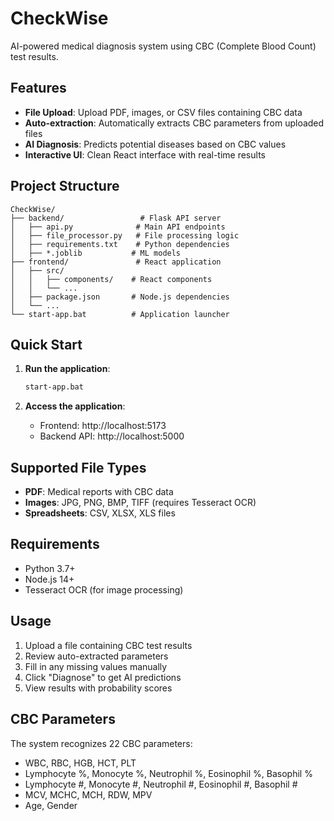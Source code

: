 # CheckWise

AI-powered medical diagnosis system using CBC (Complete Blood Count) test results.

## Features

- **File Upload**: Upload PDF, images, or CSV files containing CBC data
- **Auto-extraction**: Automatically extracts CBC parameters from uploaded files
- **AI Diagnosis**: Predicts potential diseases based on CBC values
- **Interactive UI**: Clean React interface with real-time results

## Project Structure

```
CheckWise/
├── backend/                 # Flask API server
│   ├── api.py              # Main API endpoints
│   ├── file_processor.py   # File processing logic
│   ├── requirements.txt    # Python dependencies
│   ├── *.joblib           # ML models
├── frontend/               # React application
│   ├── src/
│   │   ├── components/    # React components
│   │   └── ...
│   ├── package.json       # Node.js dependencies
│   └── ...
└── start-app.bat          # Application launcher
```

## Quick Start

1. **Run the application**:
   ```bash
   start-app.bat
   ```

2. **Access the application**:
   - Frontend: http://localhost:5173
   - Backend API: http://localhost:5000

## Supported File Types

- **PDF**: Medical reports with CBC data
- **Images**: JPG, PNG, BMP, TIFF (requires Tesseract OCR)
- **Spreadsheets**: CSV, XLSX, XLS files

## Requirements

- Python 3.7+
- Node.js 14+
- Tesseract OCR (for image processing)

## Usage

1. Upload a file containing CBC test results
2. Review auto-extracted parameters
3. Fill in any missing values manually
4. Click "Diagnose" to get AI predictions
5. View results with probability scores

## CBC Parameters

The system recognizes 22 CBC parameters:
- WBC, RBC, HGB, HCT, PLT
- Lymphocyte %, Monocyte %, Neutrophil %, Eosinophil %, Basophil %
- Lymphocyte #, Monocyte #, Neutrophil #, Eosinophil #, Basophil #
- MCV, MCHC, MCH, RDW, MPV
- Age, Gender